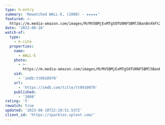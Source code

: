 ```yaml
---
type: h-entry
summary: 'Rewatched WALL·E, (2008) - ★★★★★'
featured: >-
  https://m.media-amazon.com/images/M/MV5BMjExMTg5OTU0NF5BMl5BanBnXkFtZTcwMjMxMzMzMw@@._V1_SX300.jpg
date: '2023-08-18'
watch-of:
  type:
    - h-cite
  properties:
    name:
      - WALL·E
    photo:
      - >-
        https://m.media-amazon.com/images/M/MV5BMjExMTg5OTU0NF5BMl5BanBnXkFtZTcwMjMxMzMzMw@@._V1_SX300.jpg
    uid:
      - 'imdb:tt0910970'
    url:
      - 'https://imdb.com/title/tt0910970'
    published:
      - '2008'
rating: '5'
rewatch: true
updated: '2023-08-18T22:10:51.537Z'
client_id: 'https://sparkles.sploot.com/'
---
```


